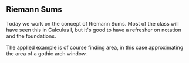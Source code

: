 ## Riemann Sums

Today we work on the concept of Riemann Sums.  Most of the class will have seen this in Calculus I, but it's good to have a refresher on notation and the foundations.  

The applied example is of course finding area, in this case approximating the area of a gothic arch window.  

